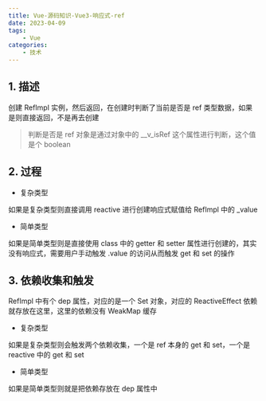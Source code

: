 ```yaml
---
title: Vue-源码知识-Vue3-响应式-ref
date: 2023-04-09
tags:
    - Vue
categories:
    - 技术
---
```


## 1. 描述

创建 RefImpl 实例，然后返回，在创建时判断了当前是否是 ref 类型数据，如果是则直接返回，不是再去创建

> 判断是否是 ref 对象是通过对象中的 \_\_v_isRef 这个属性进行判断，这个值是个 boolean

## 2. 过程

-   复杂类型

如果是复杂类型则直接调用 reactive 进行创建响应式赋值给 RefImpl 中的 \_value

-   简单类型

如果是简单类型则是直接使用 class 中的 getter 和 setter 属性进行创建的，其实没有响应式，需要用户手动触发 .value 的访问从而触发 get 和 set 的操作

## 3. 依赖收集和触发

RefImpl 中有个 dep 属性，对应的是一个 Set 对象，对应的 ReactiveEffect 依赖就存放在这里，这里的依赖没有 WeakMap 缓存

-   复杂类型

如果是复杂类型则会触发两个依赖收集，一个是 ref 本身的 get 和 set，一个是 reactive 中的 get 和 set

-   简单类型

如果是简单类型则就是把依赖存放在 dep 属性中
